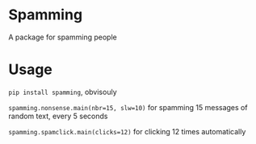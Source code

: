 # Spamming

A package for spamming people

# Usage

`pip install spamming`, obvisouly

`spamming.nonsense.main(nbr=15, slw=10)` for spamming 15 messages of random text, every 5 seconds

`spamming.spamclick.main(clicks=12)` for clicking 12 times automatically